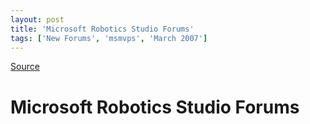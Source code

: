```yaml
---
layout: post
title: 'Microsoft Robotics Studio Forums'
tags: ['New Forums', 'msmvps', 'March 2007']
---
```

[Source](http://blogs.msmvps.com/peterritchie/2007/03/22/microsoft-robotics-studio-forums/ "Permalink to Microsoft Robotics Studio Forums")

# Microsoft Robotics Studio Forums



